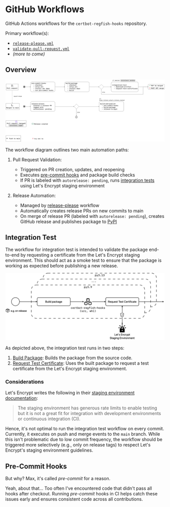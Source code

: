 # GitHub Workflows

GitHub Actions workflows for the `certbot-regfish-hooks` repository.

Primary workflow(s):

- [`release-please.yml`](/.github/workflows/release-please.yml)
- [`validate-pull-request.yml`](/.github/workflows/validate-pull-request.yml)
- _(more to come)_

## Overview

![Workflow Overview](/assets/workflow-overview.png)

The workflow diagram outlines two main automation paths:

1. Pull Request Validation:

   - Triggered on PR creation, updates, and reopening
   - Executes [pre-commit hooks](/.github/workflows/pre-commit-hooks.yml) and package
     build checks
   - If PR is labeled with `autorelease: pending`, runs
     [integration tests](/.github/workflows/integration-test.yml) using Let's Encrypt
     staging environment

2. Release Automation:
   - Managed by [release-please](/.github/workflows/release-please.yml) workflow
   - Automatically creates release PRs on new commits to main
   - On merge of release PR (labeled with `autorelease: pending`), creates GitHub
     release and publishes package to
     [PyPI](https://pypi.org/project/certbot-regfish-hooks/)

## Integration Test

The workflow for integration test is intended to validate the package end-to-end by
requesting a certificate from the Let's Encrypt staging environment. This should act as
a smoke test to ensure that the package is working as expected before publishing a new
release.

![Integration Test Workflow Diagram](/assets/integration-test-workflow.png)

As depicted above, the integration test runs in two steps:

1. [Build Package](/.github/workflows/build-package.yml): Builds the package from the
   source code.
2. [Request Test Certificate](/.github/workflows/request-test-certificate.yml): Uses the
   built package to request a test certificate from the Let's Encrypt staging
   environment.

### Considerations

Let's Encrypt writes the following in their
[staging environment documentation](https://letsencrypt.org/docs/staging-environment/):

> The staging environment has generous rate limits to enable testing but it is not a
> great fit for integration with development environments or continuous integration
> (CI).

Hence, it's not optimal to run the integration test workflow on every commit. Currently,
it executes on push and merge events to the `main` branch. While this isn't problematic
due to low commit frequency, the workflow should be triggered more selectively (e.g.,
only on release tags) to respect Let's Encrypt's staging environment guidelines.

## Pre-Commit Hooks

But why? Max, it's called _pre-commit_ for a reason.

Yeah, about that... Too often I've encountered code that didn't pass all hooks after
checkout. Running _pre-commit_ hooks in CI helps catch these issues early and ensures
consistent code across all contributions.

